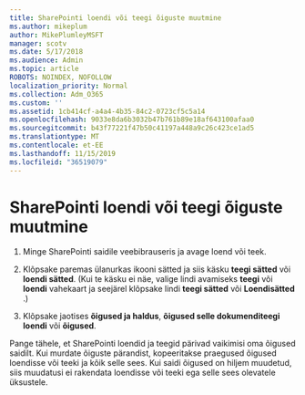 ```yaml
---
title: SharePointi loendi või teegi õiguste muutmine
ms.author: mikeplum
author: MikePlumleyMSFT
manager: scotv
ms.date: 5/17/2018
ms.audience: Admin
ms.topic: article
ROBOTS: NOINDEX, NOFOLLOW
localization_priority: Normal
ms.collection: Adm_O365
ms.custom: ''
ms.assetid: 1cb414cf-a4a4-4b35-84c2-0723cf5c5a14
ms.openlocfilehash: 9033e8da6b3032b47b761b89e18af643100afaa0
ms.sourcegitcommit: b43f77221f47b50c41197a448a9c26c423ce1ad5
ms.translationtype: MT
ms.contentlocale: et-EE
ms.lasthandoff: 11/15/2019
ms.locfileid: "36519079"
---
```

# <a name="change-permissions-for-a-sharepoint-list-or-library"></a>SharePointi loendi või teegi õiguste muutmine

1. Minge SharePointi saidile veebibrauseris ja avage loend või teek.
    
2. Klõpsake paremas ülanurkas ikooni sätted ja siis käsku **teegi sätted** või **loendi sätted**. (Kui te käsku ei näe, valige lindi avamiseks **teegi** või **loendi** vahekaart ja seejärel klõpsake lindi **teegi sätted** või **Loendisätted** .) 
    
3. Klõpsake jaotises **õigused ja haldus**, **õigused selle dokumenditeegi loendi** või **õigused**.
    
Pange tähele, et SharePointi loendid ja teegid pärivad vaikimisi oma õigused saidilt. Kui murdate õiguste pärandist, kopeeritakse praegused õigused loendisse või teeki ja kõik selle sees. Kui saidi õigused on hiljem muudetud, siis muudatusi ei rakendata loendisse või teeki ega selle sees olevatele üksustele.
  

